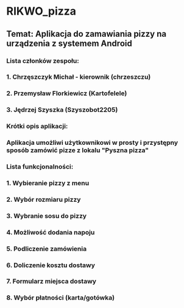 # RIKWO_pizza </br>
## Temat: Aplikacja do zamawiania pizzy na urządzenia z systemem Android </br>
### Lista członków zespołu:
### 1. Chrzęszczyk Michał - kierownik (chrzeszczu)
### 2. Przemysław Florkiewicz (Kartofelele)
### 3. Jędrzej Szyszka (Szyszobot2205)  
###
### Krótki opis aplikacji:  
###
### Aplikacja umożliwi użytkownikowi w prosty i przystępny sposób zamówić pizze z lokalu "Pyszna pizza"  
###
### Lista funkcjonalności:  
###
### 1. Wybieranie pizzy z menu
### 2. Wybór rozmiaru pizzy
### 3. Wybranie sosu do pizzy
### 4. Możliwość dodania napoju
### 5. Podliczenie zamówienia
### 6. Doliczenie kosztu dostawy
### 7. Formularz miejsca dostawy
### 8. Wybór płatności (karta/gotówka)

